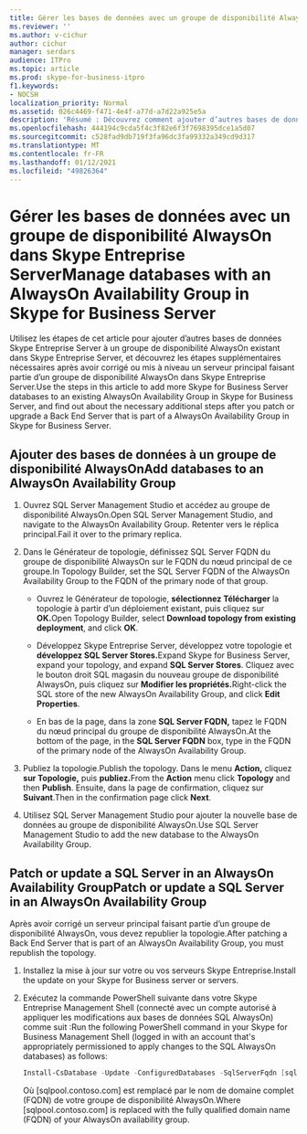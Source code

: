```yaml
---
title: Gérer les bases de données avec un groupe de disponibilité AlwaysOn dans Skype Entreprise Server
ms.reviewer: ''
ms.author: v-cichur
author: cichur
manager: serdars
audience: ITPro
ms.topic: article
ms.prod: skype-for-business-itpro
f1.keywords:
- NOCSH
localization_priority: Normal
ms.assetid: 026c4469-f471-4e4f-a77d-a7d22a925e5a
description: 'Résumé : Découvrez comment ajouter d’autres bases de données Skype Entreprise Server à un groupe de disponibilité AlwaysOn existant et découvrez les étapes supplémentaires nécessaires après avoir corrigé ou mis à niveau un serveur principal faisant partie d’un groupe de disponibilité AlwaysOn dans Skype Entreprise Server.'
ms.openlocfilehash: 444194c9cda5f4c3f82e6f3f7698395dce1a5d07
ms.sourcegitcommit: c528fad9db719f3fa96dc3fa99332a349cd9d317
ms.translationtype: MT
ms.contentlocale: fr-FR
ms.lasthandoff: 01/12/2021
ms.locfileid: "49826364"
---
```

# <a name="manage-databases-with-an-alwayson-availability-group-in-skype-for-business-server"></a><span data-ttu-id="25d89-103">Gérer les bases de données avec un groupe de disponibilité AlwaysOn dans Skype Entreprise Server</span><span class="sxs-lookup"><span data-stu-id="25d89-103">Manage databases with an AlwaysOn Availability Group in Skype for Business Server</span></span>

<span data-ttu-id="25d89-104">Utilisez les étapes de cet article pour ajouter d’autres bases de données Skype Entreprise Server à un groupe de disponibilité AlwaysOn existant dans Skype Entreprise Server, et découvrez les étapes supplémentaires nécessaires après avoir corrigé ou mis à niveau un serveur principal faisant partie d’un groupe de disponibilité AlwaysOn dans Skype Entreprise Server.</span><span class="sxs-lookup"><span data-stu-id="25d89-104">Use the steps in this article to add more Skype for Business Server databases to an existing AlwaysOn Availability Group in Skype for Business Server, and find out about the necessary additional steps after you patch or upgrade a Back End Server that is part of a AlwaysOn Availability Group in Skype for Business Server.</span></span>

## <a name="add-databases-to-an-alwayson-availability-group"></a><span data-ttu-id="25d89-105">Ajouter des bases de données à un groupe de disponibilité AlwaysOn</span><span class="sxs-lookup"><span data-stu-id="25d89-105">Add databases to an AlwaysOn Availability Group</span></span> 

1. <span data-ttu-id="25d89-106">Ouvrez SQL Server Management Studio et accédez au groupe de disponibilité AlwaysOn.</span><span class="sxs-lookup"><span data-stu-id="25d89-106">Open SQL Server Management Studio, and navigate to the AlwaysOn Availability Group.</span></span> <span data-ttu-id="25d89-107">Retenter vers le réplica principal.</span><span class="sxs-lookup"><span data-stu-id="25d89-107">Fail it over to the primary replica.</span></span>
    
2. <span data-ttu-id="25d89-108">Dans le Générateur de topologie, définissez SQL Server FQDN du groupe de disponibilité AlwaysOn sur le FQDN du nœud principal de ce groupe.</span><span class="sxs-lookup"><span data-stu-id="25d89-108">In Topology Builder, set the SQL Server FQDN of the AlwaysOn Availability Group to the FQDN of the primary node of that group.</span></span>
    
   - <span data-ttu-id="25d89-109">Ouvrez le Générateur de topologie, **sélectionnez Télécharger** la topologie à partir d’un déploiement existant, puis cliquez sur **OK.**</span><span class="sxs-lookup"><span data-stu-id="25d89-109">Open Topology Builder, select **Download topology from existing deployment**, and click **OK**.</span></span>
    
   - <span data-ttu-id="25d89-110">Développez Skype Entreprise Server, développez votre topologie et **développez SQL Server Stores.**</span><span class="sxs-lookup"><span data-stu-id="25d89-110">Expand Skype for Business Server, expand your topology, and expand **SQL Server Stores**.</span></span> <span data-ttu-id="25d89-111">Cliquez avec le bouton droit SQL magasin du nouveau groupe de disponibilité AlwaysOn, puis cliquez sur **Modifier les propriétés.**</span><span class="sxs-lookup"><span data-stu-id="25d89-111">Right-click the SQL store of the new AlwaysOn Availability Group, and click **Edit Properties**.</span></span>
    
   - <span data-ttu-id="25d89-112">En bas de la page, dans la zone **SQL Server FQDN,** tapez le FQDN du nœud principal du groupe de disponibilité AlwaysOn.</span><span class="sxs-lookup"><span data-stu-id="25d89-112">At the bottom of the page, in the **SQL Server FQDN** box, type in the FQDN of the primary node of the AlwaysOn Availability Group.</span></span>
    
3. <span data-ttu-id="25d89-113">Publiez la topologie.</span><span class="sxs-lookup"><span data-stu-id="25d89-113">Publish the topology.</span></span> <span data-ttu-id="25d89-114">Dans le menu **Action,** cliquez **sur Topologie,** puis **publiez.**</span><span class="sxs-lookup"><span data-stu-id="25d89-114">From the **Action** menu click **Topology** and then **Publish**.</span></span> <span data-ttu-id="25d89-115">Ensuite, dans la page de confirmation, cliquez sur **Suivant**.</span><span class="sxs-lookup"><span data-stu-id="25d89-115">Then in the confirmation page click **Next**.</span></span>
    
4. <span data-ttu-id="25d89-116">Utilisez SQL Server Management Studio pour ajouter la nouvelle base de données au groupe de disponibilité AlwaysOn.</span><span class="sxs-lookup"><span data-stu-id="25d89-116">Use SQL Server Management Studio to add the new database to the AlwaysOn Availability Group.</span></span>
    
## <a name="patch-or-update-a-sql-server-in-an-alwayson-availability-group"></a><span data-ttu-id="25d89-117">Patch or update a SQL Server in an AlwaysOn Availability Group</span><span class="sxs-lookup"><span data-stu-id="25d89-117">Patch or update a SQL Server in an AlwaysOn Availability Group</span></span>

<span data-ttu-id="25d89-118">Après avoir corrigé un serveur principal faisant partie d’un groupe de disponibilité AlwaysOn, vous devez republier la topologie.</span><span class="sxs-lookup"><span data-stu-id="25d89-118">After patching a Back End Server that is part of an AlwaysOn Availability Group, you must republish the topology.</span></span>

1. <span data-ttu-id="25d89-119">Installez la mise à jour sur votre ou vos serveurs Skype Entreprise.</span><span class="sxs-lookup"><span data-stu-id="25d89-119">Install the update on your Skype for Business server or servers.</span></span>
    
2. <span data-ttu-id="25d89-120">Exécutez la commande PowerShell suivante dans votre Skype Entreprise Management Shell (connecté avec un compte autorisé à appliquer les modifications aux bases de données SQL AlwaysOn) comme suit :</span><span class="sxs-lookup"><span data-stu-id="25d89-120">Run the following PowerShell command in your Skype for Business Management Shell (logged in with an account that's appropriately permissioned to apply changes to the SQL AlwaysOn databases) as follows:</span></span>
    
    ```PowerShell
    Install-CsDatabase -Update -ConfiguredDatabases -SqlServerFqdn [sqlpool.contoso.com] -Verbose
    ```

    <span data-ttu-id="25d89-121">Où [sqlpool.contoso.com] est remplacé par le nom de domaine complet (FQDN) de votre groupe de disponibilité AlwaysOn.</span><span class="sxs-lookup"><span data-stu-id="25d89-121">Where [sqlpool.contoso.com] is replaced with the fully qualified domain name (FQDN) of your AlwaysOn availability group.</span></span>
